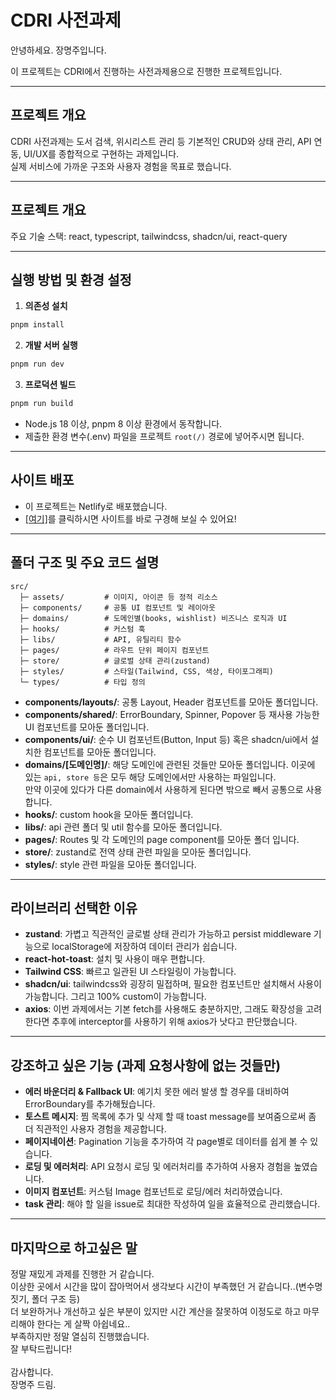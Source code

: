 # CDRI 사전과제

안녕하세요. 장명주입니다.

이 프로젝트는 CDRI에서 진행하는 사전과제용으로 진행한 프로젝트입니다.

---

## 프로젝트 개요

CDRI 사전과제는 도서 검색, 위시리스트 관리 등 기본적인 CRUD와 상태 관리, API 연동, UI/UX를 종합적으로 구현하는 과제입니다.
<br />실제 서비스에 가까운 구조와 사용자 경험을 목표로 했습니다.

---

## 프로젝트 개요

주요 기술 스택: react, typescript, tailwindcss, shadcn/ui, react-query

---

## 실행 방법 및 환경 설정

1. **의존성 설치**

```sh
pnpm install
```

2. **개발 서버 실행**

```sh
pnpm run dev
```

3. **프로덕션 빌드**

```sh
pnpm run build
```

- Node.js 18 이상, pnpm 8 이상 환경에서 동작합니다.
- 제출한 환경 변수(.env) 파일을 프로젝트 `root(/)` 경로에 넣어주시면 됩니다.

---

## 사이트 배포

- 이 프로젝트는 Netlify로 배포했습니다.
- [[여기]](https://cdri-books-jangmyungjoo.netlify.app/)를 클릭하시면 사이트를 바로 구경해 보실 수 있어요!

---

## 폴더 구조 및 주요 코드 설명

```
src/
  ├─ assets/         # 이미지, 아이콘 등 정적 리소스
  ├─ components/     # 공통 UI 컴포넌트 및 레이아웃
  ├─ domains/        # 도메인별(books, wishlist) 비즈니스 로직과 UI
  ├─ hooks/          # 커스텀 훅
  ├─ libs/           # API, 유틸리티 함수
  ├─ pages/          # 라우트 단위 페이지 컴포넌트
  ├─ store/          # 글로벌 상태 관리(zustand)
  ├─ styles/         # 스타일(Tailwind, CSS, 색상, 타이포그래피)
  └─ types/          # 타입 정의
```

- **components/layouts/**: 공통 Layout, Header 컴포넌트를 모아둔 폴더입니다.
- **components/shared/**: ErrorBoundary, Spinner, Popover 등 재사용 가능한 UI 컴포넌트를 모아둔 폴더입니다.
- **components/ui/**: 순수 UI 컴포넌트(Button, Input 등) 혹은 shadcn/ui에서 설치한 컴포넌트를 모아둔 폴더입니다.
- **domains/[도메인명]/**: 해당 도메인에 관련된 것들만 모아둔 폴더입니다. 이곳에 있는 `api, store 등`은 모두 해당 도메인에서만 사용하는 파일입니다.
  <br />만약 이곳에 있다가 다른 domain에서 사용하게 된다면 밖으로 빼서 공통으로 사용합니다.
- **hooks/**: custom hook을 모아둔 폴더입니다.
- **libs/**: api 관련 폴더 및 util 함수를 모아둔 폴더입니다.
- **pages/**: Routes 및 각 도메인의 page component를 모아둔 폴더 입니다.
- **store/**: zustand로 전역 상태 관련 파일을 모아둔 폴더입니다.
- **styles/**: style 관련 파일을 모아둔 폴더입니다.

---

## 라이브러리 선택한 이유

- **zustand**: 가볍고 직관적인 글로벌 상태 관리가 가능하고 persist middleware 기능으로 localStorage에 저장하여 데이터 관리가 쉽습니다.
- **react-hot-toast**: 설치 및 사용이 매우 편합니다.
- **Tailwind CSS**: 빠르고 일관된 UI 스타일링이 가능합니다.
- **shadcn/ui**: tailwindcss와 굉장히 밀접하며, 필요한 컴포넌트만 설치해서 사용이 가능합니다. 그리고 100% custom이 가능합니다.
- **axios**: 이번 과제에서는 기본 fetch를 사용해도 충분하지만, 그래도 확장성을 고려한다면 추후에 interceptor를 사용하기 위해 axios가 낫다고 판단했습니다.

---

## 강조하고 싶은 기능 (과제 요청사항에 없는 것들만)

- **에러 바운더리 & Fallback UI**: 예기치 못한 에러 발생 할 경우를 대비하여 ErrorBoundary를 추가해뒀습니다.
- **토스트 메시지**: 찜 목록에 추가 및 삭제 할 때 toast message를 보여줌으로써 좀 더 직관적인 사용자 경험을 제공합니다.
- **페이지네이션**: Pagination 기능을 추가하여 각 page별로 데이터를 쉽게 볼 수 있습니다.
- **로딩 및 에러처리**: API 요청시 로딩 및 에러처리를 추가하여 사용자 경험을 높였습니다.
- **이미지 컴포넌트**: 커스텀 Image 컴포넌트로 로딩/에러 처리하였습니다.
- **task 관리**: 해야 할 일을 issue로 최대한 작성하여 일을 효율적으로 관리했습니다.

---

## 마지막으로 하고싶은 말

정말 재밌게 과제를 진행한 거 같습니다. <br />
이상한 곳에서 시간을 많이 잡아먹어서 생각보다 시간이 부족했던 거 같습니다..(변수명 짓기, 폴더 구조 등)<br />
더 보완하거나 개선하고 싶은 부분이 있지만 시간 계산을 잘못하여 이정도로 하고 마무리해야 한다는 게 살짝 아쉽네요..<br />
부족하지만 정말 열심히 진행했습니다.<br />
잘 부탁드립니다! <br /><br />
감사합니다.<br />
장명주 드림.
